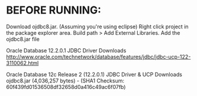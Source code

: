 # BEFORE RUNNING:
Download ojdbc8.jar. (Assuming you're using eclipse) Right click project in the package explorer area. 
Build path > Add External Libraries. Add the ojdbc8.jar file

Oracle Database 12.2.0.1 JDBC Driver Downloads
http://www.oracle.com/technetwork/database/features/jdbc/jdbc-ucp-122-3110062.html

Oracle Database 12c Release 2 (12.2.0.1) JDBC Driver & UCP Downloads
ojdbc8.jar (4,036,257 bytes) - (SHA1 Checksum: 60f439fd01536508df32658d0a416c49ac6f07fb)


